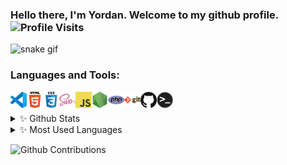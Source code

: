 ### Hello there, I'm Yordan. Welcome to my github profile. <img src="https://komarev.com/ghpvc/?username=yordanzhelevdev&label=Profile%20views&color=0e75b6&style=flat" alt="Profile Visits" />

![snake gif](https://github.com/yordanzhelevdev/yordanzhelevdev/blob/output/github-contribution-grid-snake.gif?raw=true)

### Languages and Tools:

<img align="left" alt="Visual Studio Code" width="26px" src="https://raw.githubusercontent.com/github/explore/80688e429a7d4ef2fca1e82350fe8e3517d3494d/topics/visual-studio-code/visual-studio-code.png" />
<img align="left" alt="HTML5" width="26px" src="https://raw.githubusercontent.com/github/explore/80688e429a7d4ef2fca1e82350fe8e3517d3494d/topics/html/html.png" />
<img align="left" alt="CSS3" width="26px" src="https://raw.githubusercontent.com/github/explore/80688e429a7d4ef2fca1e82350fe8e3517d3494d/topics/css/css.png" />
<img align="left" alt="Sass" width="26px" src="https://raw.githubusercontent.com/github/explore/80688e429a7d4ef2fca1e82350fe8e3517d3494d/topics/sass/sass.png" />
<img align="left" alt="JavaScript" width="26px" src="https://raw.githubusercontent.com/github/explore/80688e429a7d4ef2fca1e82350fe8e3517d3494d/topics/javascript/javascript.png" />
<img align="left" alt="Node.js" width="26px" src="https://raw.githubusercontent.com/github/explore/80688e429a7d4ef2fca1e82350fe8e3517d3494d/topics/nodejs/nodejs.png" />
<img align="left" alt="PHP" width="26px" src="https://raw.githubusercontent.com/github/explore/ccc16358ac4530c6a69b1b80c7223cd2744dea83/topics/php/php.png" />
<img align="left" alt="Git" width="26px" src="https://raw.githubusercontent.com/github/explore/80688e429a7d4ef2fca1e82350fe8e3517d3494d/topics/git/git.png" />
<img align="left" alt="GitHub" width="26px" src="https://raw.githubusercontent.com/github/explore/78df643247d429f6cc873026c0622819ad797942/topics/github/github.png" />
<img align="left" alt="Terminal" width="26px" src="https://raw.githubusercontent.com/github/explore/80688e429a7d4ef2fca1e82350fe8e3517d3494d/topics/terminal/terminal.png" />

<br />
<br />

<details>

<summary>✨ Github Stats</summary>

[![yordanzhelevdev's github stats](https://github-readme-stats.vercel.app/api?username=yordanzhelevdev&show_icons=true&theme=radical)](https://github.com/yordanzhelevdev/github-readme-stats)

</details>

<details>
  
<summary>✨ Most Used Languages</summary>

[![Top Langs](https://github-readme-stats.vercel.app/api/top-langs/?username=yordanzhelevdev&theme=radical)](https://github.com/anuraghazra/github-readme-stats)

</details>


![Github Contributions](https://github-readme-streak-stats.herokuapp.com/?user=yordanzhelevdev&hide_border=true&theme=radical )
